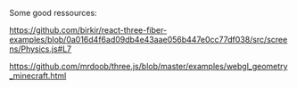 Some good ressources:

https://github.com/birkir/react-three-fiber-examples/blob/0a016d4f6ad09db4e43aae056b447e0cc77df038/src/screens/Physics.js#L7

https://github.com/mrdoob/three.js/blob/master/examples/webgl_geometry_minecraft.html
